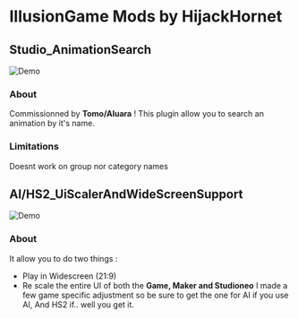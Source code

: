 # IllusionGame Mods by HijackHornet
## Studio_AnimationSearch
![Demo](https://github.com/HijackHornet/IllusionMods/blob/master/demoAnimationSearch.png?raw=true)
### About
Commissionned by **Tomo/Aluara** !
This plugin allow you to search an animation by it's name.
### Limitations
Doesnt work on group nor category names
## AI/HS2_UiScalerAndWideScreenSupport
![Demo](https://media.discordapp.net/attachments/607146102575071234/827619701353873469/unknown.png?width=1005&height=421)
### About
 It allow you to do two things :
- Play in Widescreen (21:9)
- Re scale the entire UI of both the **Game, Maker and Studioneo**
I made a few game specific adjustment so be sure to get the one for AI if you use AI, And HS2 if.. well you get it.
